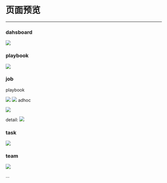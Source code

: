 # 页面预览
----

### dahsboard
![](http://pic.yupoo.com/craber_v/965a7199/260b83ec.png)

### playbook
![](http://pic.yupoo.com/craber_v/69ae59e7/d2080972.png)
### job
playbook

![](http://pic.yupoo.com/craber_v/7f95329a/720c3a00.png)
![](http://pic.yupoo.com/craber_v/1d231c43/b69d46aa.png)
adhoc

![](http://pic.yupoo.com/craber_v/b3f8454f/a7a5baf5.jpeg)

detail:
![](http://pic.yupoo.com/craber_v/20f0ebdb/b771b1de.png)

### task
![](http://pic.yupoo.com/craber_v/1105c860/c2f4b842.png)

### team
![](http://pic.yupoo.com/craber_v/535f5da3/79e6aeeb.jpeg)

...

